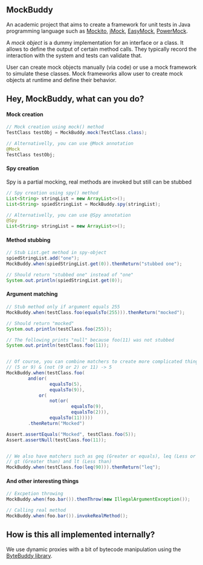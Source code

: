 ## MockBuddy

An academic project that aims to create a framework for unit tests in Java programming language such as [Mockito](https://site.mockito.org/), [jMock](http://jmock.org/), [EasyMock](https://easymock.org/), [PowerMock](https://powermock.github.io/). 

A *mock object* is a dummy implementation for an interface or a class. It allows to define the output of certain method calls. They typically record the interaction with the system and tests can validate that.

User can create mock objects manually (via code) or use a mock framework to simulate these classes. Mock frameworks allow user to create mock objects at runtime and define their behavior.

## Hey, MockBuddy, what can you do?

#### Mock creation
```java
// Mock creation using mock() method
TestClass testObj = MockBuddy.mock(TestClass.class);

// Alternativelly, you can use @Mock annotation 
@Mock
TestClass testObj;
```

#### Spy creation
Spy is a partial mocking, real methods are invoked but still can be stubbed
```java
// Spy creation using spy() method
List<String> stringList = new ArrayList<>();
List<String> spiedStringList = MockBuddy.spy(stringList);

// Alternativelly, you can use @Spy annotation 
@Spy
List<String> stringList = new ArrayList<>();
```

#### Method stubbing
```java
// Stub List.get method in spy-object
spiedStringList.add("one");
MockBuddy.when(spiedStringList.get(0)).thenReturn("stubbed one");

// Should return "stubbed one" instead of "one"
System.out.println(spiedStringList.get(0));
```

#### Argument matching
```java
// Stub method only if argument equals 255
MockBuddy.when(testClass.foo(equalsTo(255))).thenReturn("mocked");

// Should return "mocked"
System.out.println(testClass.foo(255));

// The following prints "null" because foo(11) was not stubbed 
System.out.println(testClass.foo(11));


// Of course, you can combine matchers to create more complicated things...
// (5 or 9) & (not (9 or 2) or 11) -> 5
MockBuddy.when(testClass.foo(
        and(or(
                equalsTo(5),
                equalsTo(9)),
            or(
                not(or(
                        equalsTo(9),
                        equalsTo(2))),
                equalsTo(11)))))
        .thenReturn("Mocked")

Assert.assertEquals("Mocked", testClass.foo(5));
Assert.assertNull(testClass.foo(11));


// We also have matchers such as geq (Greater or equals), leq (Less or equals),
// gt (Greater than) and lt (Less than)
MockBuddy.when(testClass.foo(leq(90))).thenReturn("leq");
```

#### And other interesting things
```java
// Excpetion throwing
MockBuddy.when(foo.bar()).thenThrow(new IllegalArgumentException());

// Calling real method
MockBuddy.when(foo.bar()).invokeRealMethod();
```

## How is this all implemented internally?
We use dynamic proxies with a bit of bytecode manipulation using the [ByteBuddy library](https://bytebuddy.net/#/).